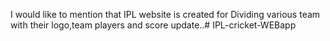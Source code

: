 I would like to mention that IPL website is created for Dividing various team with their logo,team players and score update..# IPL-cricket-WEBapp
